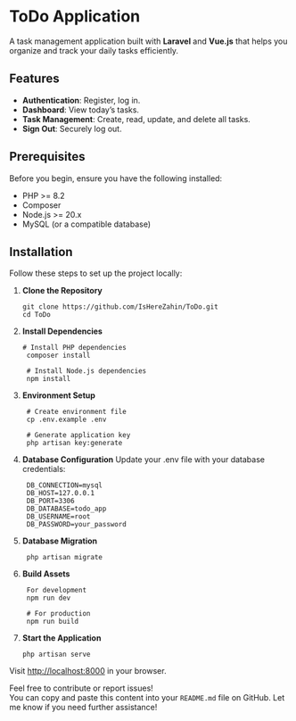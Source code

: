 # ToDo Application

A task management application built with **Laravel** and **Vue.js** that helps you organize and track your daily tasks efficiently.

## Features

- **Authentication**: Register, log in.
- **Dashboard**: View today’s tasks.
- **Task Management**: Create, read, update, and delete all tasks.
- **Sign Out**: Securely log out.

## Prerequisites

Before you begin, ensure you have the following installed:

- PHP >= 8.2
- Composer
- Node.js >= 20.x
- MySQL (or a compatible database)

## Installation

Follow these steps to set up the project locally:

1. **Clone the Repository**

       git clone https://github.com/IsHereZahin/ToDo.git
       cd ToDo
2. **Install Dependencies**

       # Install PHP dependencies
        composer install
        
        # Install Node.js dependencies
        npm install
3. **Environment Setup**

        # Create environment file
        cp .env.example .env
        
        # Generate application key
        php artisan key:generate
4. **Database Configuration**
Update your .env file with your database credentials:

        DB_CONNECTION=mysql
        DB_HOST=127.0.0.1
        DB_PORT=3306
        DB_DATABASE=todo_app
        DB_USERNAME=root
        DB_PASSWORD=your_password
5. **Database Migration**

        php artisan migrate
6. **Build Assets**

        For development
        npm run dev
        
        # For production
        npm run build
7. **Start the Application**

       php artisan serve

Visit <http://localhost:8000> in your browser.

Feel free to contribute or report issues!<br>
You can copy and paste this content into your `README.md` file on GitHub. Let me know if you need further assistance!
